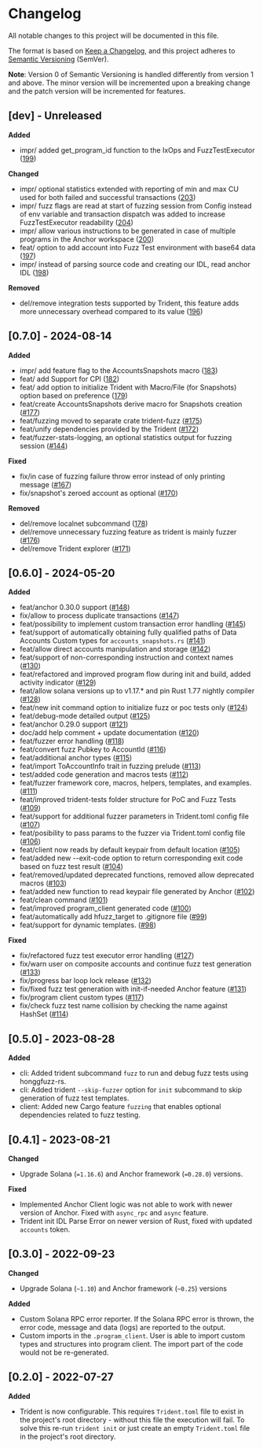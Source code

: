 # Changelog

All notable changes to this project will be documented in this file.

The format is based on [Keep a Changelog](https://keepachangelog.com/en/1.0.0/),
and this project adheres to [Semantic Versioning](https://semver.org/spec/v2.0.0.html) (SemVer).

**Note**: Version 0 of Semantic Versioning is handled differently from version 1 and above. The minor version will be
incremented upon a breaking change and the patch version will be incremented for features.

## [dev] - Unreleased

**Added**

- impr/ added get_program_id function to the IxOps and FuzzTestExecutor ([199](https://github.com/Ackee-Blockchain/trident/pull/199))

**Changed**

- impr/ optional statistics extended with reporting of min and max CU used for both failed and successful transactions ([203](https://github.com/Ackee-Blockchain/trident/pull/203))
- impr/ fuzz flags are read at start of fuzzing session from Config instead of env variable and transaction dispatch was added to increase FuzzTestExecutor readability ([204](https://github.com/Ackee-Blockchain/trident/pull/204))
- impr/ allow various instructions to be generated in case of multiple programs in the Anchor workspace ([200](https://github.com/Ackee-Blockchain/trident/pull/200))
- feat/ option to add account into Fuzz Test environment with base64 data ([197](https://github.com/Ackee-Blockchain/trident/pull/197))
- impr/ instead of parsing source code and creating our IDL, read anchor IDL ([198](https://github.com/Ackee-Blockchain/trident/pull/196))

**Removed**

- del/remove integration tests supported by Trident, this feature adds more unnecessary overhead compared to its value ([196](https://github.com/Ackee-Blockchain/trident/pull/198))

## [0.7.0] - 2024-08-14

**Added**

- impr/ add feature flag to the AccountsSnapshots macro ([183](https://github.com/Ackee-Blockchain/trident/pull/183))
- feat/ add Support for CPI ([182](https://github.com/Ackee-Blockchain/trident/pull/182))
- feat/ add option to initialize Trident with Macro/File (for Snapshots) option based on preference ([179](https://github.com/Ackee-Blockchain/trident/pull/179))
- feat/create AccountsSnapshots derive macro for Snapshots creation ([#177](https://github.com/Ackee-Blockchain/trident/pull/177))
- feat/fuzzing moved to separate crate trident-fuzz ([#175](https://github.com/Ackee-Blockchain/trident/pull/175))
- feat/unify dependencies provided by the Trident ([#172](https://github.com/Ackee-Blockchain/trident/pull/172))
- feat/fuzzer-stats-logging, an optional statistics output for fuzzing session ([#144](https://github.com/Ackee-Blockchain/trident/pull/144))

**Fixed**

- fix/in case of fuzzing failure throw error instead of only printing message ([#167](https://github.com/Ackee-Blockchain/trident/pull/167))
- fix/snapshot's zeroed account as optional ([#170](https://github.com/Ackee-Blockchain/trident/pull/170))

**Removed**

- del/remove localnet subcommand ([178](https://github.com/Ackee-Blockchain/trident/pull/178))
- del/remove unnecessary fuzzing feature as trident is mainly fuzzer ([#176](https://github.com/Ackee-Blockchain/trident/pull/176))
- del/remove Trident explorer ([#171](https://github.com/Ackee-Blockchain/trident/pull/171))

## [0.6.0] - 2024-05-20

**Added**

- feat/anchor 0.30.0 support ([#148](https://github.com/Ackee-Blockchain/trident/pull/148))
- fix/allow to process duplicate transactions ([#147](https://github.com/Ackee-Blockchain/trident/pull/147))
- feat/possibility to implement custom transaction error handling ([#145](https://github.com/Ackee-Blockchain/trident/pull/145))
- feat/support of automatically obtaining fully qualified paths of Data Accounts Custom types for `accounts_snapshots.rs` ([#141](https://github.com/Ackee-Blockchain/trident/pull/141))
- feat/allow direct accounts manipulation and storage ([#142](https://github.com/Ackee-Blockchain/trident/pull/142))
- feat/support of non-corresponding instruction and context names ([#130](https://github.com/Ackee-Blockchain/trident/pull/130))
- feat/refactored and improved program flow during init and build, added activity indicator ([#129](https://github.com/Ackee-Blockchain/trident/pull/129))
- feat/allow solana versions up to v1.17.* and pin Rust 1.77 nightly compiler ([#128](https://github.com/Ackee-Blockchain/trident/pull/128))
- feat/new init command option to initialize fuzz or poc tests only ([#124](https://github.com/Ackee-Blockchain/trident/pull/124))
- feat/debug-mode detailed output ([#125](https://github.com/Ackee-Blockchain/trident/pull/125))
- feat/anchor 0.29.0 support ([#121](https://github.com/Ackee-Blockchain/trident/pull/121))
- doc/add help comment + update documentation ([#120](https://github.com/Ackee-Blockchain/trident/pull/120))
- feat/fuzzer error handling ([#118](https://github.com/Ackee-Blockchain/trident/pull/118))
- feat/convert fuzz Pubkey to AccountId ([#116](https://github.com/Ackee-Blockchain/trident/pull/116))
- feat/additional anchor types ([#115](https://github.com/Ackee-Blockchain/trident/pull/115))
- feat/import ToAccountInfo trait in fuzzing prelude ([#113](https://github.com/Ackee-Blockchain/trident/pull/113))
- test/added code generation and macros tests ([#112](https://github.com/Ackee-Blockchain/trident/pull/112))
- feat/fuzzer framework core, macros, helpers, templates, and examples. ([#111](https://github.com/Ackee-Blockchain/trident/pull/111))
- feat/improved trident-tests folder structure for PoC and Fuzz Tests ([#109](https://github.com/Ackee-Blockchain/trident/pull/109))
- feat/support for additional fuzzer parameters in Trident.toml config file ([#107](https://github.com/Ackee-Blockchain/trident/pull/107))
- feat/posibility to pass params to the fuzzer via Trident.toml config file ([#106](https://github.com/Ackee-Blockchain/trident/pull/106))
- feat/client now reads by default keypair from default location ([#105](https://github.com/Ackee-Blockchain/trident/pull/105))
- feat/added new --exit-code option to return corresponding exit code based on fuzz test result ([#104](https://github.com/Ackee-Blockchain/trident/pull/104))
- feat/removed/updated deprecated functions, removed allow deprecated macros ([#103](https://github.com/Ackee-Blockchain/trident/pull/103))
- feat/added new function to read keypair file generated by Anchor ([#102](https://github.com/Ackee-Blockchain/trident/pull/102))
- feat/clean command ([#101](https://github.com/Ackee-Blockchain/trident/pull/101))
- feat/improved program_client generated code ([#100](https://github.com/Ackee-Blockchain/trident/pull/100))
- feat/automatically add hfuzz_target to .gitignore file ([#99](https://github.com/Ackee-Blockchain/trident/pull/99))
- feat/support for dynamic templates. ([#98](https://github.com/Ackee-Blockchain/trident/pull/98))

**Fixed**

- fix/refactored fuzz test executor error handling ([#127](https://github.com/Ackee-Blockchain/trident/pull/127))
- fix/warn user on composite accounts and continue fuzz test generation ([#133](https://github.com/Ackee-Blockchain/trident/pull/133))
- fix/progress bar loop lock release ([#132](https://github.com/Ackee-Blockchain/trident/pull/132))
- fix/fixed fuzz test generation with init-if-needed Anchor feature ([#131](https://github.com/Ackee-Blockchain/trident/pull/131))
- fix/program client custom types ([#117](https://github.com/Ackee-Blockchain/trident/pull/117))
- fix/check fuzz test name collision by checking the name against HashSet ([#114](https://github.com/Ackee-Blockchain/trident/pull/114))


## [0.5.0] - 2023-08-28

**Added**

- cli: Added trident subcommand `fuzz` to run and debug fuzz tests using honggfuzz-rs.
- cli: Added trident `--skip-fuzzer` option for `init` subcommand to skip generation of fuzz test templates.
- client: Added new Cargo feature `fuzzing` that enables optional dependencies related to fuzz testing.

## [0.4.1] - 2023-08-21

**Changed**

- Upgrade Solana (`=1.16.6`) and Anchor framework (`=0.28.0`) versions.

**Fixed**

- Implemented Anchor Client logic was not able to work with newer version of Anchor. Fixed with `async_rpc` and `async` feature.
- Trident init IDL Parse Error on newer version of Rust, fixed with updated `accounts` token.


## [0.3.0] - 2022-09-23

**Changed**

- Upgrade Solana (`~1.10`) and Anchor framework (`~0.25`) versions

**Added**

- Custom Solana RPC error reporter. If the Solana RPC error is thrown, the error code, message and data (logs) are reported to the output.
- Custom imports in the `.program_client`. User is able to import custom types and structures into program client. The import part of the code would not be re-generated.

## [0.2.0] - 2022-07-27

**Added**

- Trident is now configurable. This requires `Trident.toml` file to exist in the project's root directory - without this file the execution will fail. To solve this re-run `trident init` or just create an empty `Trident.toml` file in the project's root directory.
